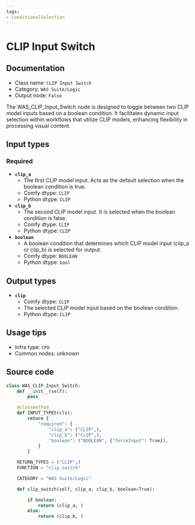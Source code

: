 ```yaml
---
tags:
- ConditionalSelection
---
```


# CLIP Input Switch
## Documentation
- Class name: `CLIP Input Switch`
- Category: `WAS Suite/Logic`
- Output node: `False`

The WAS_CLIP_Input_Switch node is designed to toggle between two CLIP model inputs based on a boolean condition. It facilitates dynamic input selection within workflows that utilize CLIP models, enhancing flexibility in processing visual content.
## Input types
### Required
- **`clip_a`**
    - The first CLIP model input. Acts as the default selection when the boolean condition is true.
    - Comfy dtype: `CLIP`
    - Python dtype: `CLIP`
- **`clip_b`**
    - The second CLIP model input. It is selected when the boolean condition is false.
    - Comfy dtype: `CLIP`
    - Python dtype: `CLIP`
- **`boolean`**
    - A boolean condition that determines which CLIP model input (clip_a or clip_b) is selected for output.
    - Comfy dtype: `BOOLEAN`
    - Python dtype: `bool`
## Output types
- **`clip`**
    - Comfy dtype: `CLIP`
    - The selected CLIP model input based on the boolean condition.
    - Python dtype: `CLIP`
## Usage tips
- Infra type: `CPU`
- Common nodes: unknown


## Source code
```python
class WAS_CLIP_Input_Switch:
    def __init__(self):
        pass

    @classmethod
    def INPUT_TYPES(cls):
        return {
            "required": {
                "clip_a": ("CLIP",),
                "clip_b": ("CLIP",),
                "boolean": ("BOOLEAN", {"forceInput": True}),
            }
        }

    RETURN_TYPES = ("CLIP",)
    FUNCTION = "clip_switch"

    CATEGORY = "WAS Suite/Logic"

    def clip_switch(self, clip_a, clip_b, boolean=True):

        if boolean:
            return (clip_a, )
        else:
            return (clip_b, )

```
